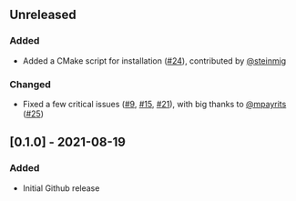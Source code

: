 ## Unreleased

### Added
- Added a CMake script for installation ([#24](https://github.com/yixuan/LBFGSpp/pull/24)),
  contributed by [@steinmig](https://github.com/steinmig)

### Changed
- Fixed a few critical issues ([#9](https://github.com/yixuan/LBFGSpp/issues/9),
  [#15](https://github.com/yixuan/LBFGSpp/issues/15),
  [#21](https://github.com/yixuan/LBFGSpp/issues/21)), with big thanks to
  [@mpayrits](https://github.com/mpayrits) ([#25](https://github.com/yixuan/LBFGSpp/pull/25))



## [0.1.0] - 2021-08-19

### Added
- Initial Github release

